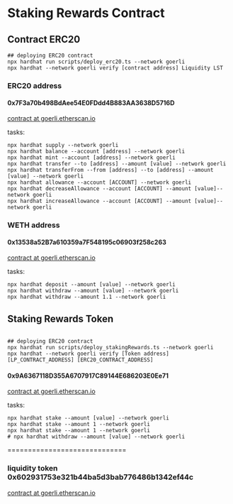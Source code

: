 # Staking Rewards Contract

## Contract ERC20

```shell
## deploying ERC20 contract
npx hardhat run scripts/deploy_erc20.ts --network goerli
npx hardhat --network goerli verify [contract address] Liquidity LST
```

### ERC20 address

#### 0x7F3a70b498BdAee54E0FDdd4B883AA3638D5716D

[contract at goerli.etherscan.io](https://goerli.etherscan.io/address/0x7F3a70b498BdAee54E0FDdd4B883AA3638D5716D)

tasks:

```shell
npx hardhat supply --network goerli
npx hardhat balance --account [address] --network goerli
npx hardhat mint --account [address] --network goerli
npx hardhat transfer --to [address] --amount [value] --network goerli
npx hardhat transferFrom --from [address] --to [address] --amount [value] --network goerli
npx hardhat allowance --account [ACCOUNT] --network goerli
npx hardhat decreaseAllowance --account [ACCOUNT] --amount [value]--network goerli
npx hardhat increaseAllowance --account [ACCOUNT] --amount [value]--network goerli
```

### WETH address

#### 0x13538a52B7a610359a7F548195c06903f258c263

[contract at goerli.etherscan.io](https://goerli.etherscan.io/address/0x13538a52B7a610359a7F548195c06903f258c263)

tasks:

```shell
npx hardhat deposit --amount [value] --network goerli
npx hardhat withdraw --amount [value] --network goerli
npx hardhat withdraw --amount 1.1 --network goerli
```

## Staking Rewards Token

```shell

## deploying ERC20 contract
npx hardhat run scripts/deploy_stakingRewards.ts --network goerli
npx hardhat --network goerli verify [Token address] [LP_CONTRACT_ADDRESS] [ERC20_CONTRACT_ADDRESS]
```
#### 0x9A6367118D355A6707917C89144E686203E0Ee71

[contract at goerli.etherscan.io](https://goerli.etherscan.io/address/0x9A6367118D355A6707917C89144E686203E0Ee71#code)

tasks:

```shell
npx hardhat stake --amount [value] --network goerli
npx hardhat stake --amount 1 --network goerli
npx hardhat stake --amount 1 --network goerli
# npx hardhat withdraw --amount [value] --network goerli
```
=============================


### liquidity token 0x602931753e321b44ba5d3bab776486b1342ef44c
[contract at goerli.etherscan.io](https://goerli.etherscan.io/token/0x13538a52b7a610359a7f548195c06903f258c263?a=0x602931753e321b44ba5d3bab776486b1342ef44c)


